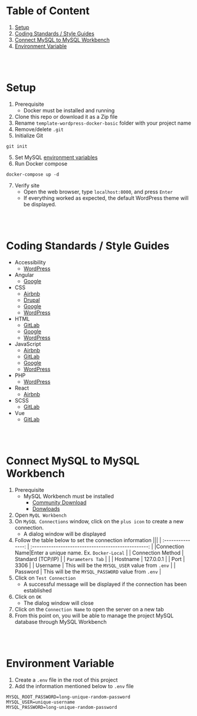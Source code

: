 # Table of Content

1. [Setup](#setup)
2. [Coding Standards / Style Guides](#coding-standards--style-guides)
3. [Connect MySQL to MySQL Workbench](#connect-mysql-to-mysql-workbench)
4. [Environment Variable](#environment-variable)

<br><br>

# Setup

1. Prerequisite
   - Docker must be installed and running
2. Clone this repo or download it as a Zip file
3. Rename `template-wordpress-docker-basic` folder with your project name
4. Remove/delete `.git`
5. Initialize Git

```
git init
```

5. Set MySQL [environment variables](#environment-variable)
6. Run Docker compose

```
docker-compose up -d
```

7. Verify site
   - Open the web browser, type `localhost:8000`, and press `Enter`
   - If everything worked as expected, the default WordPress theme will be displayed.

<br><br>

# Coding Standards / Style Guides

- Accessibility
  - [WordPress](https://developer.wordpress.org/coding-standards/wordpress-coding-standards/accessibility/)
- Angular
  - [Google](https://google.github.io/styleguide/angularjs-google-style.html)
- CSS
  - [Airbnb](https://github.com/airbnb/css)
  - [Drupal](https://www.drupal.org/docs/develop/standards/css/css-formatting-guidelines)
  - [Google](https://google.github.io/styleguide/htmlcssguide.html)
  - [WordPress](https://developer.wordpress.org/coding-standards/wordpress-coding-standards/css/)
- HTML
  - [GitLab](https://docs.gitlab.com/ee/development/fe_guide/style/html.html)
  - [Google](https://google.github.io/styleguide/htmlcssguide.html)
  - [WordPress](https://developer.wordpress.org/coding-standards/wordpress-coding-standards/html/)
- JavaScript
  - [Airbnb](https://github.com/airbnb/javascript)
  - [GitLab](https://docs.gitlab.com/ee/development/fe_guide/style/javascript.html)
  - [Google](https://google.github.io/styleguide/jsguide.html)
  - [WordPress](https://developer.wordpress.org/coding-standards/wordpress-coding-standards/javascript/)
- PHP
  - [WordPress](https://developer.wordpress.org/coding-standards/wordpress-coding-standards/php/)
- React
  - [Airbnb](https://github.com/airbnb/javascript/tree/master/react)
- SCSS
  - [GitLab](https://docs.gitlab.com/ee/development/fe_guide/style/scss.html)
- Vue
  - [GitLab](https://docs.gitlab.com/ee/development/fe_guide/style/vue.html)

<br><br>

# Connect MySQL to MySQL Workbench

1. Prerequisite
   - MySQL Workbench must be installed
     - [Community Download](https://dev.mysql.com/downloads/workbench/)
     - [Donwloads](https://www.mysql.com/downloads/)
2. Open `MyQL Workbench`
3. On `MySQL Connections` window, click on the `plus icon` to create a new connection.
   - A dialog window will be displayed
4. Follow the table below to set the connection information
   |||
   | :---------------: | :-------------------------------------------------: |
   |Connection Name|Enter a unique name. Ex. `Docker-Local` |
   | Connection Method | Standard (TCP/IP) |
   | `Parameters Tab` | |
   | Hostname | 127.0.0.1 |
   | Port | 3306 |
   | Username | This will be the `MYSQL_USER` value from `.env` |
   | Password | This will be the `MYSQL_PASSWORD` value from `.env` |
5. Click on `Test Connection`
   - A successful message will be displayed if the connection has been established
6. Click on `OK`
   - The dialog window will close
7. Click on the `Connection Name` to open the server on a new tab
8. From this point on, you will be able to manage the project MySQL database through MySQL Workbench

<br><br>

# Environment Variable

1. Create a `.env` file in the root of this project
2. Add the information mentioned below to `.env` file

```
MYSQL_ROOT_PASSWORD=long-unique-random-password
MYSQL_USER=unique-username
MYSQL_PASSWORD=long-unique-random-password
```
